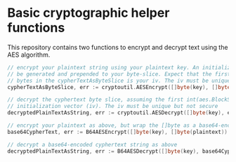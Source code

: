 # Basic cryptographic helper functions
This repository contains two functions to encrypt and decrypt text using the AES algorithm.
```go
// encrypt your plaintext string using your plaintext key. An initialization vector (iv) will
// be generated and prepended to your byte-slice. Expect that the first int(aes.BlockSize)
// bytes in the cypherTextAsByteSlice is your iv. The iv must be unique but not secure.
cypherTextAsByteSlice, err := cryptoutil.AESEncrypt([]byte(key), []byte(plaintext))
```

```go
// decrypt the cyphertext byte slice, assuming the first int(aes.BlockSize) bytes are an
// initialization vector (iv). The iv must be unique but not secure
decryptedPlainTextAsString, err := cryptoutil.AESDecrypt([]byte(key), encrypted)
```

```go
// encrypt your plaintext as above, but wrap the []byte as a base64-encoded string
base64CypherText, err := B64AESEncrypt([]byte(key), []byte(plaintext))
```

```go
// decrypt a base64-encoded cyphertext string as above
decryptedPlainTextAsString, err := B64AESDecrypt([]byte(key), base64CypherText)
```
